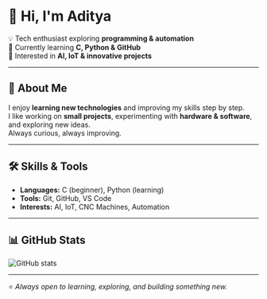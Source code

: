 # 👋 Hi, I'm Aditya  

💡 Tech enthusiast exploring **programming & automation**  
🌱 Currently learning **C, Python & GitHub**  
🚀 Interested in **AI, IoT & innovative projects**  

---

## 📝 About Me  

I enjoy **learning new technologies** and improving my skills step by step.  
I like working on **small projects**, experimenting with **hardware & software**, and exploring new ideas.  
Always curious, always improving.  

---

## 🛠 Skills & Tools  

- **Languages:** C (beginner), Python (learning)  
- **Tools:** Git, GitHub, VS Code  
- **Interests:** AI, IoT, CNC Machines, Automation  

---

## 📊 GitHub Stats  

![GitHub stats](https://github-readme-stats.vercel.app/api?username=Aditya90&show_icons=true&theme=transparent)

---

⭐ *Always open to learning, exploring, and building something new.*
